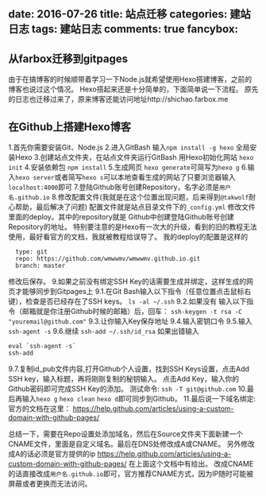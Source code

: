 date: 2016-07-26
title: 站点迁移
categories: 建站日志
tags: 建站日志
comments: true
fancybox:
---

##  从farbox迁移到gitpages
由于在搞博客的时候顺带着学习一下Node.js就希望使用Hexo搭建博客，之前的博客也说过这个情况。
Hexo搭起来还是十分简单的，下面简单说一下流程。
原先的日志也迁移过来了，原来博客还能访问地址http://shichao.farbox.me

<!-- more -->

##  在Github上搭建Hexo博客
1.首先你需要安装Git、Node.js
2.进入GitBash
输入`npm install -g hexo`
全局安装Hexo
3.创建站点文件夹，在站点文件夹运行GitBash
用Hexo初始化网站
`hexo init`
4.安装依赖包
`npm install`
5.生成网页
`hexo generate`可简写为`hexo g`
6.输入`hexo server`或者简写`hexo s`可以本地查看生成的网站了只要浏览器输入`localhost:4000`即可
7.登陆Github账号创建Repository，名字必须是`用户名.github.io`
8.修改配置文件(我就是在这个位置出现问题，后来得到`@takwolf`耐心帮助，最后解决了问题)
配置文件就是站点目录文件下的`_config.yml`
修改文件里面的deploy。其中的repository就是 Github中创建登陆Github账号创建Repository的地址。
特别要注意的是Hexo有一次大的升级，看到的旧的教程无法使用，最好看官方的文档，我就被教程给误导了。
我的deploy的配置是这样的
```deploy:
  type: git
  repo: https://github.com/wmwwmv/wmwwmv.github.io.git
  branch: master
```
修改后保存。
9.如果之前没有绑定SSH Key的话需要生成并绑定，这样生成的网页才能够同步到Gitpages上
9.1.在Git Bash输入以下指令（任意位置点击鼠标右键），检查是否已经存在了SSH keys。
`ls -al ~/.ssh`
9.2.如果没有
输入以下指令（邮箱就是你注册Github时候的邮箱）后，回车：
`ssh-keygen -t rsa -C "youremail@github.com"`
9.3.让你输入Key保存地址
9.4.输入密钥口令
9.5.输入
`ssh-agent -s`
9.6.继续
`ssh-add ~/.ssh/id_rsa`
如果出错输入
```
eval `ssh-agent -s`
ssh-add
```
9.7.复制id_pub文件内容,打开Github个人设置，找到SSH Keys设置，点击Add SSH key，输入标题，再将刚刚复制的秘钥输入。
点击Add Key，输入你的Github密码即可完成SSH Key的添加。
测试命令:
`ssh -T git@github.com`
10.最后再输入`hexo g` `hexo clean` `hexo d`即可同步到Github。
11.最后说一下域名绑定:
官方的文档在这里：
https://help.github.com/articles/using-a-custom-domain-with-github-pages/

总结一下，需要在Repo设置处添加域名，然后在Source文件夹下面新建一个CNAME文件，里面是自定义域名。最后在DNS处修改成A或CNAME。
另外修改成A的话必须是官方提供的ip
https://help.github.com/articles/using-a-custom-domain-with-github-pages/
在上面这个文档中有给出。
改成CNAME的话直接改成`用户名.github.io`即可，官方推荐CNAME方式，因为IP随时可能被屏蔽或者更换而无法访问。

